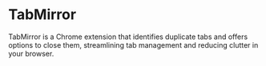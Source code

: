 # TabMirror
TabMirror is a Chrome extension that identifies duplicate tabs and offers options to close them, streamlining tab management and reducing clutter in your browser.
